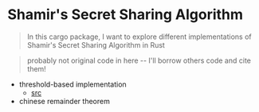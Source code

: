 # Shamir's Secret Sharing Algorithm

> In this cargo package, I want to explore different implementations of Shamir's Secret Sharing Algorithm in Rust

> probably not original code in here -- I'll borrow others code and cite them!

* threshold-based implementation
    * [src](https://github.com/SpinResearch/RustySecrets/)
* chinese remainder theorem